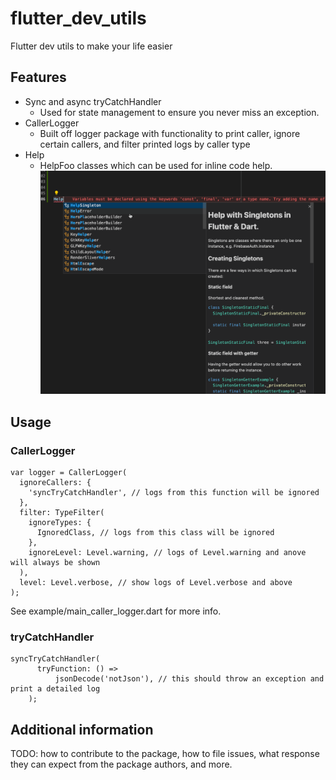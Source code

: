# flutter_dev_utils

Flutter dev utils to make your life easier

## Features

* Sync and async tryCatchHandler
  * Used for state management to ensure you never miss an exception.
* CallerLogger
  * Built off logger package with functionality to print caller, ignore certain callers, and filter printed logs by caller type
* Help
  * HelpFoo classes which can be used for inline code help.
  ![Alt Text](https://github.com/Kek-Tech/flutter_dev_utils/blob/main/assets/HelpClass.gif)

## Usage

### CallerLogger
```
var logger = CallerLogger(
  ignoreCallers: {
    'syncTryCatchHandler', // logs from this function will be ignored
  },
  filter: TypeFilter(
    ignoreTypes: {
      IgnoredClass, // logs from this class will be ignored
    },
    ignoreLevel: Level.warning, // logs of Level.warning and anove will always be shown
  ),
  level: Level.verbose, // show logs of Level.verbose and above
);
```
See example/main_caller_logger.dart for more info.

### tryCatchHandler
```
syncTryCatchHandler(
      tryFunction: () =>
          jsonDecode('notJson'), // this should throw an exception and print a detailed log
    );
```

## Additional information

TODO: how to
contribute to the package, how to file issues, what response they can expect
from the package authors, and more.
